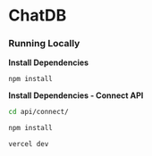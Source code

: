 # ChatDB

### Running Locally

**Install Dependencies**

`npm install`

**Install Dependencies - Connect API**

```bash
cd api/connect/

npm install
```

`vercel dev`
